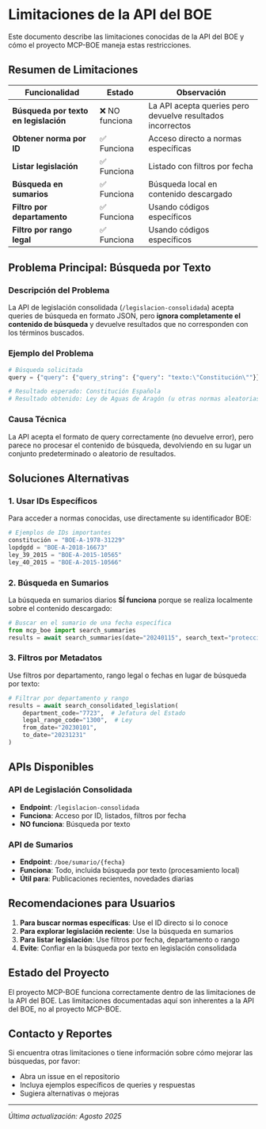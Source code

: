 # Limitaciones de la API del BOE

Este documento describe las limitaciones conocidas de la API del BOE y cómo el proyecto MCP-BOE maneja estas restricciones.

## Resumen de Limitaciones

| Funcionalidad | Estado | Observación |
|---------------|--------|-------------|
| **Búsqueda por texto en legislación** | ❌ NO funciona | La API acepta queries pero devuelve resultados incorrectos |
| **Obtener norma por ID** | ✅ Funciona | Acceso directo a normas específicas |
| **Listar legislación** | ✅ Funciona | Listado con filtros por fecha |
| **Búsqueda en sumarios** | ✅ Funciona | Búsqueda local en contenido descargado |
| **Filtro por departamento** | ✅ Funciona | Usando códigos específicos |
| **Filtro por rango legal** | ✅ Funciona | Usando códigos específicos |

## Problema Principal: Búsqueda por Texto

### Descripción del Problema
La API de legislación consolidada (`/legislacion-consolidada`) acepta queries de búsqueda en formato JSON, pero **ignora completamente el contenido de búsqueda** y devuelve resultados que no corresponden con los términos buscados.

### Ejemplo del Problema
```python
# Búsqueda solicitada
query = {"query": {"query_string": {"query": "texto:\"Constitución\""}}}

# Resultado esperado: Constitución Española
# Resultado obtenido: Ley de Aguas de Aragón (u otras normas aleatorias)
```

### Causa Técnica
La API acepta el formato de query correctamente (no devuelve error), pero parece no procesar el contenido de búsqueda, devolviendo en su lugar un conjunto predeterminado o aleatorio de resultados.

## Soluciones Alternativas

### 1. Usar IDs Específicos
Para acceder a normas conocidas, use directamente su identificador BOE:

```python
# Ejemplos de IDs importantes
constitución = "BOE-A-1978-31229"
lopdgdd = "BOE-A-2018-16673" 
ley_39_2015 = "BOE-A-2015-10565"
ley_40_2015 = "BOE-A-2015-10566"
```

### 2. Búsqueda en Sumarios
La búsqueda en sumarios diarios **SÍ funciona** porque se realiza localmente sobre el contenido descargado:

```python
# Buscar en el sumario de una fecha específica
from mcp_boe import search_summaries
results = await search_summaries(date="20240115", search_text="protección datos")
```

### 3. Filtros por Metadatos
Use filtros por departamento, rango legal o fechas en lugar de búsqueda por texto:

```python
# Filtrar por departamento y rango
results = await search_consolidated_legislation(
    department_code="7723",  # Jefatura del Estado
    legal_range_code="1300",  # Ley
    from_date="20230101",
    to_date="20231231"
)
```

## APIs Disponibles

### API de Legislación Consolidada
- **Endpoint**: `/legislacion-consolidada`
- **Funciona**: Acceso por ID, listados, filtros por fecha
- **NO funciona**: Búsqueda por texto

### API de Sumarios
- **Endpoint**: `/boe/sumario/{fecha}`
- **Funciona**: Todo, incluida búsqueda por texto (procesamiento local)
- **Útil para**: Publicaciones recientes, novedades diarias

## Recomendaciones para Usuarios

1. **Para buscar normas específicas**: Use el ID directo si lo conoce
2. **Para explorar legislación reciente**: Use la búsqueda en sumarios
3. **Para listar legislación**: Use filtros por fecha, departamento o rango
4. **Evite**: Confiar en la búsqueda por texto en legislación consolidada

## Estado del Proyecto

El proyecto MCP-BOE funciona correctamente dentro de las limitaciones de la API del BOE. Las limitaciones documentadas aquí son inherentes a la API del BOE, no al proyecto MCP-BOE.

## Contacto y Reportes

Si encuentra otras limitaciones o tiene información sobre cómo mejorar las búsquedas, por favor:
- Abra un issue en el repositorio
- Incluya ejemplos específicos de queries y respuestas
- Sugiera alternativas o mejoras

---

*Última actualización: Agosto 2025*